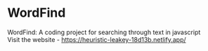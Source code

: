 # WordFind
WordFind: A coding project for searching through text in javascript </br>
Visit the website - https://heuristic-leakey-18d13b.netlify.app/ </br>
